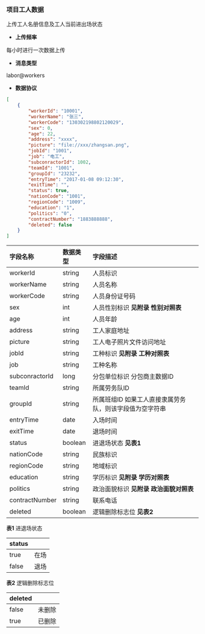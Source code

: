 ### 项目工人数据

上传工人名册信息及工人当前进出场状态

* **上传频率**

每小时进行一次数据上传

* **消息类型**

labor@workers

* **数据协议**

```json
[
    {
        "workerId": "10001",
        "workerName": "张三",
        "workerCode": "130302198802120029",
        "sex": 0,
        "age": 22,
        "address": "xxxx",
        "picture": "file://xxx/zhangsan.png",
        "jobId": "1001",
        "job": "电工",
        "subconractorId": 1002,
        "teamId": "1001",
        "groupId": "23232",
        "entryTime": "2017-01-08 09:12:30",
        "exitTime": "",
        "status": true,
        "nationCode": "1001",
        "regionCode": "1009",
        "education": "1",
        "politics": "0",
        "contractNumber": "1883888888",
        "deleted": false
    }
]

```

| 字段名称 | 数据类型 | 字段描述 |
| :--- | :--- | :--- |
| workerId | string | 人员标识 |
| workerName | string | 人员名称 |
| workerCode | string | 人员身份证号码 |
| sex | int | 人员性别标识 **见附录 性别对照表**|
| age | int | 人员年龄 |
| address | string | 工人家庭地址 |
| picture | string | 工人电子照片文件访问地址 |
| jobId | string | 工种标识 **见附录 工种对照表**|
| job | string | 工种名称 |
| subconractorId | long | 分包单位标识 分包商主数据ID |
| teamId | string | 所属劳务队ID |
| groupId | string | 所属班组ID 如果工人直接隶属劳务队，则该字段值为空字符串 |
| entryTime| date | 入场时间 |
| exitTime| date | 退场时间 |
| status| boolean | 进退场状态 **见表1**|
| nationCode | string | 民族标识 |
| regionCode | string | 地域标识 |
| education | string | 学历标识 **见附录 学历对照表**|
| politics | string | 政治面貌标识  **见附录 政治面貌对照表**|
| contractNumber | string | 联系电话 |
| deleted    | boolean  | 逻辑删除标志位 **见表2**|

**表1**  进退场状态

| status |  |
| :--- | :--- |
| true | 在场 |
| false | 退场 |

**表2** 逻辑删除标志位

| deleted |  |
| :--- | :--- |
| false | 未删除 |
| true | 已删除 |

